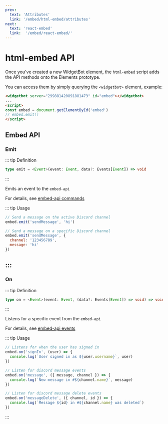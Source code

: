 ```yaml
---
prev:
  text: 'Attributes'
  link: '/embed/html-embed/attributes'
next:
  text: 'react-embed'
  link:  '/embed/react-embed/'
---
```


# html-embed API

Once you've created a new WidgetBot element, the `html-embed` script adds the API methods onto the Elements prototype.

You can access them by simply querying the `<widgetbot>` element, example:

```html
<widgetbot server="299881420891881473" id="embed"></widgetbot>
...
<script>
const embed = document.getElementById('embed')
// embed.emit()
</script>
```

## Embed API

### Emit

::: tip Definition

```ts
type emit = <Event>(event: Event, data?: Events[Event]) => void
```
:::

Emits an event to the `embed-api`

For details, see [embed-api commands](/embed/embed-api/commands)

::: tip Usage

```js
// Send a message on the active Discord channel
embed.emit('sendMessage', 'hi')

// Send a message on a specific Discord channel
embed.emit('sendMessage', {
  channel: '123456789',
  message: 'hi'
})
```
:::
---

### On

::: tip Definition

```ts
type on = <Event>(event: Event, (data?: Events[Event]) => void) => void
```
:::

Listens for a specific event from the `embed-api`

For details, see [embed-api events](/embed/embed-api/events)

::: tip Usage

```js
// Listens for when the user has signed in
embed.on('signIn', (user) => {
  console.log(`User signed in as ${user.username}`, user)
})

// Listen for discord message events
embed.on('message', ({ message, channel }) => {
  console.log(`New message in #${channel.name}`, message)
})

// Listen for discord message delete events
embed.on('messageDelete', ({ channel, id }) => {
  console.log(`Message ${id} in #${channel.name} was deleted`)
})
```
:::
